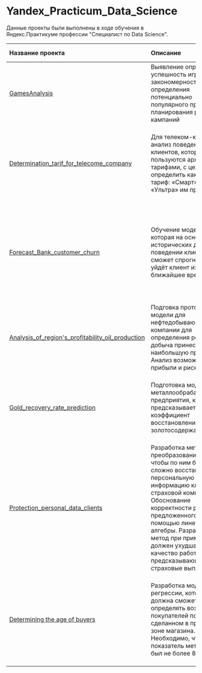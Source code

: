 # Yandex_Practicum_Data_Science
Данные проекты были выполнены в ходе обучения в Яндекс.Практикуме профессии "Специалист по Data Science".

| Название проекта | Описание | Подходит для компаний: | Используемые библиотеки |
| :------------- | :----------------- | :---------------- | :--------------- | 
| [GamesAnalysis](GamesAnalysis)| Выявление определяющих успешность игры закономерностей для определения потенциально популярного продукта и планирования рекламных кампаний |Gamedev, Интернет-магазины | *Matplotlib, NumPy, Pandas, Python, Statistics, Statistical Hypothesis testing* |
|[Determination_tarif_for_telecome_company](Determination_tarif_for_telecome_company) | Для телеком-компании: анализ поведения клиентов, которые пользуются архивными тарифами, с целью определить какой новый тариф: «Смарт» или «Ультра» им предложить | IT-компания, Площадки объявлений, Стартапы, Телеком, Услуги для бизнеса [b2b] (аутсорс консалтинг аудит) | *Matplotlib, NumPy, Pandas, Python, Scikit-Learn, SciPy, Statistics, Statistical Hypothesis testing, Math, Seaborn* |
|[Forecast_Bank_customer_churn](Forecast_Bank_customer_churn) | Обучение модели, которая на основании исторических данных о поведении клиента банка сможет спрогнозировать, уйдёт клиент из банка в ближайшее время или нет | Digital-агенства, Маркетинг, PR, SEO IT-компания, Банковский сектор, ФинТех Интернет-магазины, Интернет-сервисы, Стартапы, Услуги для бизнеса [b2b] (аутсорс консалтинг аудит) | *Matplotlib, NumPy, Pandas, Python, Scikit-Learn, Seaborn* |
| [Analysis_of_region's_profitability_oil_production](Analysis_of_region's_profitability_oil_production) | Подговка прототипа модели для нефтедобывающей компании для определения региона, где добыча принесёт наибольшую прибыль. Анализ возможной прибыли и рисков | IT-компания, Отраслевые компании, Индустрия, Промышленность, Стартапы, Услуги для бизнеса [b2b] (аутсорс консалтинг аудит) | *Matplotlib, NumPy, Pandas, Python, Scikit-Learn, SciPy* |
| [Gold_recovery_rate_prediction](Gold_recovery_rate_prediction) | Подготовка модели для металлообрабатывающего предприятия, которая предсказывает коэффициент восстановления золота из золотосодержащей руды | IT-компания, Отраслевые компании, Индустрия, Промышленность, Стартапы, Услуги для бизнеса [b2b] (аутсорс консалтинг аудит) | *Matplotlib, NumPy, Pandas, Python, Scikit-Learn, SciPy, Seaborn* |
| [Protection_personal_data_clients](Protection_personal_data_clients) | Разработка метода преобразования данных, чтобы по ним было сложно восстановить персональную информацию клиентов страховой компании. Обоснование корректности работы предложенного метода с помощью линейной алгебры. Разработанный метод при применении не должен ухудшать качество работы модели, предсказывающей страховые выплаты | IT-компания, Информационная безопасность, Стартапы, Страховая сфера, Услуги для бизнеса [b2b] (аутсорс консалтинг аудит) | *NumPy, Pandas, Python, Scikit-Learn* |
| [Determining the age of buyers](Age_recognition_by_photo) | Разработка модели регрессии, которая должна сможет определять возраст покупателей по фото, сделанном в прикассовой зоне магазина. Необходимо, чтобы показатель метрики MAE был не более 8 | Research Departments / R&D Centers / Institutes / Science City Residents / Information Security / Retail / E-commerce / Startups / IT Company / Business Services [b2b] | *NumPy, Tensorflow, Keras, ResNet50, Pandas, Python, Seaborn, Matplotlib* |
